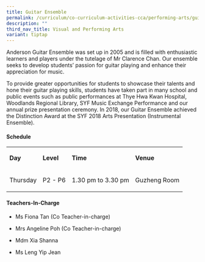 ```yaml
---
title: Guitar Ensemble
permalink: /curriculum/co-curriculum-activities-cca/performing-arts/guitar-ensemble/
description: ""
third_nav_title: Visual and Performing Arts
variant: tiptap
---
```

<p>Anderson Guitar Ensemble was set up in 2005 and is filled with enthusiastic
learners and players under the tutelage of Mr Clarence Chan. Our ensemble
seeks to develop students’ passion for guitar playing and enhance their
appreciation for music.</p>
<p>To provide greater opportunities for students to showcase their talents
and hone their guitar playing skills,&nbsp;students&nbsp;have taken part
in many school and public events such as public performances at Thye Hwa
Kwan Hospital, Woodlands Regional Library, SYF Music Exchange Performance
and our annual prize presentation ceremony. In 2018, our Guitar Ensemble
achieved the Distinction Award at the SYF 2018 Arts Presentation (Instrumental
Ensemble).</p>
<h4><strong>Schedule</strong></h4>
<table style="minWidth: 100px">
<colgroup>
<col>
<col>
<col>
<col>
</colgroup>
<tbody>
<tr>
<td rowspan="1" colspan="1">
<p><strong>Day</strong>
</p>
</td>
<td rowspan="1" colspan="1">
<p><strong>Level</strong>
</p>
</td>
<td rowspan="1" colspan="1">
<p><strong>Time</strong>
</p>
</td>
<td rowspan="1" colspan="1">
<p><strong>Venue</strong>
</p>
</td>
</tr>
<tr>
<td rowspan="1" colspan="1">
<p>Thursday</p>
</td>
<td rowspan="1" colspan="1">
<p>P2 - P6</p>
</td>
<td rowspan="1" colspan="1">
<p>1.30 pm to 3.30 pm</p>
</td>
<td rowspan="1" colspan="1">
<p>Guzheng Room</p>
</td>
</tr>
</tbody>
</table>
<h4><strong>Teachers-In-Charge</strong></h4>
<ul data-tight="true" class="tight">
<li>
<p>Ms Fiona Tan (Co Teacher-in-charge)</p>
</li>
<li>
<p>Mrs Angeline Poh (Co Teacher-in-charge)</p>
</li>
<li>
<p>Mdm Xia Shanna</p>
</li>
<li>
<p>Ms Leng Yip Jean</p>
</li>
</ul>
<p></p>